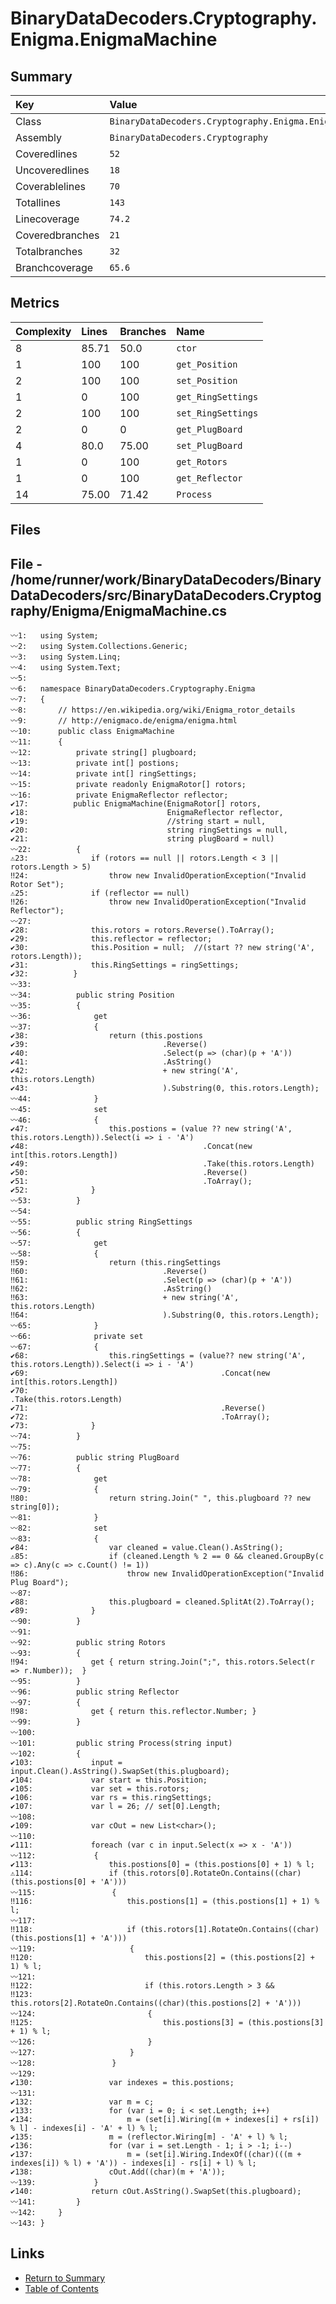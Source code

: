 ﻿# BinaryDataDecoders.Cryptography.Enigma.EnigmaMachine

## Summary

| Key             | Value                                                  |
| :-------------- | :----------------------------------------------------- |
| Class           | `BinaryDataDecoders.Cryptography.Enigma.EnigmaMachine` |
| Assembly        | `BinaryDataDecoders.Cryptography`                      |
| Coveredlines    | `52`                                                   |
| Uncoveredlines  | `18`                                                   |
| Coverablelines  | `70`                                                   |
| Totallines      | `143`                                                  |
| Linecoverage    | `74.2`                                                 |
| Coveredbranches | `21`                                                   |
| Totalbranches   | `32`                                                   |
| Branchcoverage  | `65.6`                                                 |

## Metrics

| Complexity | Lines | Branches | Name               |
| :--------- | :---- | :------- | :----------------- |
| 8          | 85.71 | 50.0     | `ctor`             |
| 1          | 100   | 100      | `get_Position`     |
| 2          | 100   | 100      | `set_Position`     |
| 1          | 0     | 100      | `get_RingSettings` |
| 2          | 100   | 100      | `set_RingSettings` |
| 2          | 0     | 0        | `get_PlugBoard`    |
| 4          | 80.0  | 75.00    | `set_PlugBoard`    |
| 1          | 0     | 100      | `get_Rotors`       |
| 1          | 0     | 100      | `get_Reflector`    |
| 14         | 75.00 | 71.42    | `Process`          |

## Files

## File - /home/runner/work/BinaryDataDecoders/BinaryDataDecoders/src/BinaryDataDecoders.Cryptography/Enigma/EnigmaMachine.cs

```CSharp
〰1:   using System;
〰2:   using System.Collections.Generic;
〰3:   using System.Linq;
〰4:   using System.Text;
〰5:   
〰6:   namespace BinaryDataDecoders.Cryptography.Enigma
〰7:   {
〰8:       // https://en.wikipedia.org/wiki/Enigma_rotor_details
〰9:       // http://enigmaco.de/enigma/enigma.html
〰10:      public class EnigmaMachine
〰11:      {
〰12:          private string[] plugboard;
〰13:          private int[] postions;
〰14:          private int[] ringSettings;
〰15:          private readonly EnigmaRotor[] rotors;
〰16:          private EnigmaReflector reflector;
✔17:          public EnigmaMachine(EnigmaRotor[] rotors,
✔18:                               EnigmaReflector reflector,
✔19:                               //string start = null,
✔20:                               string ringSettings = null,
✔21:                               string plugBoard = null)
〰22:          {
⚠23:              if (rotors == null || rotors.Length < 3 || rotors.Length > 5)
‼24:                  throw new InvalidOperationException("Invalid Rotor Set");
⚠25:              if (reflector == null)
‼26:                  throw new InvalidOperationException("Invalid Reflector");
〰27:  
✔28:              this.rotors = rotors.Reverse().ToArray();
✔29:              this.reflector = reflector;
✔30:              this.Position = null;  //(start ?? new string('A', rotors.Length));
✔31:              this.RingSettings = ringSettings;
✔32:          }
〰33:  
〰34:          public string Position
〰35:          {
〰36:              get
〰37:              {
✔38:                  return (this.postions
✔39:                              .Reverse()
✔40:                              .Select(p => (char)(p + 'A'))
✔41:                              .AsString()
✔42:                              + new string('A', this.rotors.Length)
✔43:                              ).Substring(0, this.rotors.Length);
〰44:              }
〰45:              set
〰46:              {
✔47:                  this.postions = (value ?? new string('A', this.rotors.Length)).Select(i => i - 'A')
✔48:                                       .Concat(new int[this.rotors.Length])
✔49:                                       .Take(this.rotors.Length)
✔50:                                       .Reverse()
✔51:                                       .ToArray();
✔52:              }
〰53:          }
〰54:  
〰55:          public string RingSettings
〰56:          {
〰57:              get
〰58:              {
‼59:                  return (this.ringSettings
‼60:                              .Reverse()
‼61:                              .Select(p => (char)(p + 'A'))
‼62:                              .AsString()
‼63:                              + new string('A', this.rotors.Length)
‼64:                              ).Substring(0, this.rotors.Length);
〰65:              }
〰66:              private set
〰67:              {
✔68:                  this.ringSettings = (value?? new string('A', this.rotors.Length)).Select(i => i - 'A')
✔69:                                           .Concat(new int[this.rotors.Length])
✔70:                                           .Take(this.rotors.Length)
✔71:                                           .Reverse()
✔72:                                           .ToArray();
✔73:              }
〰74:          }
〰75:  
〰76:          public string PlugBoard
〰77:          {
〰78:              get
〰79:              {
‼80:                  return string.Join(" ", this.plugboard ?? new string[0]);
〰81:              }
〰82:              set
〰83:              {
✔84:                  var cleaned = value.Clean().AsString();
⚠85:                  if (cleaned.Length % 2 == 0 && cleaned.GroupBy(c => c).Any(c => c.Count() != 1))
‼86:                      throw new InvalidOperationException("Invalid Plug Board");
〰87:  
✔88:                  this.plugboard = cleaned.SplitAt(2).ToArray();
✔89:              }
〰90:          }
〰91:  
〰92:          public string Rotors
〰93:          {
‼94:              get { return string.Join(";", this.rotors.Select(r => r.Number));  }
〰95:          }
〰96:          public string Reflector
〰97:          {
‼98:              get { return this.reflector.Number; }
〰99:          }
〰100: 
〰101:         public string Process(string input)
〰102:         {
✔103:             input = input.Clean().AsString().SwapSet(this.plugboard);
✔104:             var start = this.Position;
✔105:             var set = this.rotors;
✔106:             var rs = this.ringSettings;
✔107:             var l = 26; // set[0].Length;
〰108: 
✔109:             var cOut = new List<char>();
〰110: 
✔111:             foreach (var c in input.Select(x => x - 'A'))
〰112:             {
✔113:                 this.postions[0] = (this.postions[0] + 1) % l;
⚠114:                 if (this.rotors[0].RotateOn.Contains((char)(this.postions[0] + 'A')))
〰115:                 {
‼116:                     this.postions[1] = (this.postions[1] + 1) % l;
〰117: 
‼118:                     if (this.rotors[1].RotateOn.Contains((char)(this.postions[1] + 'A')))
〰119:                     {
‼120:                         this.postions[2] = (this.postions[2] + 1) % l;
〰121: 
‼122:                         if (this.rotors.Length > 3 &&
‼123:                             this.rotors[2].RotateOn.Contains((char)(this.postions[2] + 'A')))
〰124:                         {
‼125:                             this.postions[3] = (this.postions[3] + 1) % l;
〰126:                         }
〰127:                     }
〰128:                 }
〰129: 
✔130:                 var indexes = this.postions;
〰131: 
✔132:                 var m = c;
✔133:                 for (var i = 0; i < set.Length; i++)
✔134:                     m = (set[i].Wiring[(m + indexes[i] + rs[i]) % l] - indexes[i] - 'A' + l) % l;
✔135:                 m = (reflector.Wiring[m] - 'A' + l) % l;
✔136:                 for (var i = set.Length - 1; i > -1; i--)
✔137:                     m = (set[i].Wiring.IndexOf((char)(((m + indexes[i]) % l) + 'A')) - indexes[i] - rs[i] + l) % l;
✔138:                 cOut.Add((char)(m + 'A'));
〰139:             }
✔140:             return cOut.AsString().SwapSet(this.plugboard);
〰141:         }
〰142:     }
〰143: }
```

## Links

* [Return to Summary](Summary.md)
* [Table of Contents](../TOC.md)

